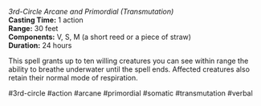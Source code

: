 *3rd-Circle Arcane and Primordial (Transmutation)*    
**Casting Time:** 1 action    
**Range:** 30 feet  
**Components:** V, S, M (a short reed or a piece of straw)  
**Duration:** 24 hours

This spell grants up to ten willing creatures you can see within range the ability to breathe underwater until the spell ends. Affected creatures also retain their normal mode of respiration.

#3rd-circle #action #arcane #primordial #somatic #transmutation #verbal
